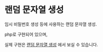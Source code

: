 # 랜덤 문자열 생성
임시 비밀번호 생성 등에 사용하는 랜덤 문자열 생성.

php로 구현되어 있으며, 

실제 구현은 [랜덤 문자열 생성](http://rand.selfhow.com) 에서 보실 수 있습니다.

